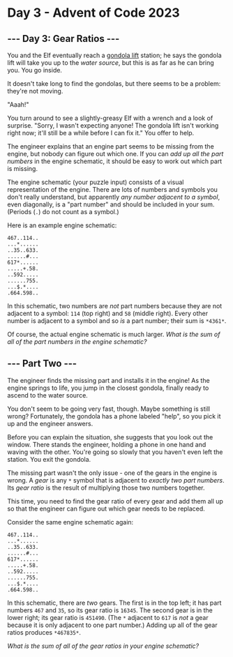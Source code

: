 # Day 3 - Advent of Code 2023

## --- Day 3: Gear Ratios ---

You and the Elf eventually reach a [gondola
lift](https://en.wikipedia.org/wiki/Gondola_lift) station; he says the gondola
lift will take you up to the *water source*, but this is as far as he can bring
you. You go inside.

It doesn't take long to find the gondolas, but there seems to be a problem:
they're not moving.

"Aaah!"

You turn around to see a slightly-greasy Elf with a wrench and a look of
surprise. "Sorry, I wasn't expecting anyone! The gondola lift isn't working
right now; it'll still be a while before I can fix it." You offer to help.

The engineer explains that an engine part seems to be missing from the engine,
but nobody can figure out which one. If you can *add up all the part numbers* in
the engine schematic, it should be easy to work out which part is missing.

The engine schematic (your puzzle input) consists of a visual representation of
the engine. There are lots of numbers and symbols you don't really understand,
but apparently *any number adjacent to a symbol*, even diagonally, is a "part
number" and should be included in your sum. (Periods (`.`) do not count as a
symbol.)

Here is an example engine schematic:

```
467..114..
...*......
..35..633.
......#...
617*......
.....+.58.
..592.....
......755.
...$.*....
.664.598..
```

In this schematic, two numbers are *not* part numbers because they are not
adjacent to a symbol: `114` (top right) and `58` (middle right). Every other
number is adjacent to a symbol and so *is* a part number; their sum is `*4361*`.

Of course, the actual engine schematic is much larger. *What is the sum of all
of the part numbers in the engine schematic?*

## --- Part Two ---

The engineer finds the missing part and installs it in the engine! As the engine
springs to life, you jump in the closest gondola, finally ready to ascend to the
water source.

You don't seem to be going very fast, though. Maybe something is still wrong?
Fortunately, the gondola has a phone labeled "help", so you pick it up and the
engineer answers.

Before you can explain the situation, she suggests that you look out the window.
There stands the engineer, holding a phone in one hand and waving with the
other. You're going so slowly that you haven't even left the station. You exit
the gondola.

The missing part wasn't the only issue - one of the gears in the engine is
wrong. A *gear* is any `*` symbol that is adjacent to *exactly two part
numbers*. Its *gear ratio* is the result of multiplying those two numbers
together.

This time, you need to find the gear ratio of every gear and add them all up so
that the engineer can figure out which gear needs to be replaced.

Consider the same engine schematic again:

```
467..114..
...*......
..35..633.
......#...
617*......
.....+.58.
..592.....
......755.
...$.*....
.664.598..
```

In this schematic, there are *two* gears. The first is in the top left; it has
part numbers `467` and `35`, so its gear ratio is `16345`. The second gear is in
the lower right; its gear ratio is `451490`. (The `*` adjacent to `617` is *not*
a gear because it is only adjacent to one part number.) Adding up all of the
gear ratios produces `*467835*`.

*What is the sum of all of the gear ratios in your engine schematic?*
